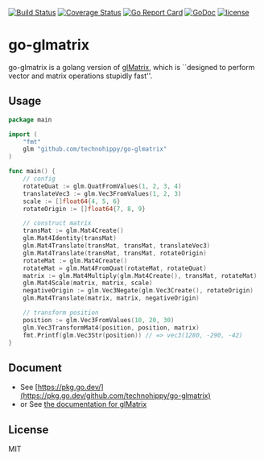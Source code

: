 [![Build Status](https://secure.travis-ci.org/technohippy/go-glmatrix.png?branch=master)](http://travis-ci.org/technohippy/go-glmatrix)
[![Coverage Status](https://coveralls.io/repos/technohippy/go-glmatrix/badge.svg?branch=master)](https://coveralls.io/r/technohippy/go-glmatrix?branch=master)
[![Go Report Card](https://goreportcard.com/badge/github.com/technohippy/go-glmatrix)](https://goreportcard.com/report/github.com/technohippy/go-glmatrix)
[![GoDoc](https://godoc.org/github.com/technohippy/go-glmatrix?status.svg)](https://godoc.org/github.com/technohippy/go-glmatrix)
[![license](https://img.shields.io/badge/license-MIT-4183c4.svg)](https://github.com/technohippy/go-glmatrix/blob/master/LICENSE.txt)

# go-glmatrix

go-glmatrix is a golang version of [glMatrix](http://glmatrix.net/), which is ``designed to perform vector and matrix operations stupidly fast''.

## Usage

```go
package main

import (
	"fmt"
	glm "github.com/technohippy/go-glmatrix"
)

func main() {
	// config
	rotateQuat := glm.QuatFromValues(1, 2, 3, 4)
	translateVec3 := glm.Vec3FromValues(1, 2, 3)
	scale := []float64{4, 5, 6}
	rotateOrigin := []float64{7, 8, 9}

	// construct matrix
	transMat := glm.Mat4Create()
	glm.Mat4Identity(transMat)
	glm.Mat4Translate(transMat, transMat, translateVec3)
	glm.Mat4Translate(transMat, transMat, rotateOrigin)
	rotateMat := glm.Mat4Create()
	rotateMat = glm.Mat4FromQuat(rotateMat, rotateQuat)
	matrix := glm.Mat4Multiply(glm.Mat4Create(), transMat, rotateMat)
	glm.Mat4Scale(matrix, matrix, scale)
	negativeOrigin := glm.Vec3Negate(glm.Vec3Create(), rotateOrigin)
	glm.Mat4Translate(matrix, matrix, negativeOrigin)

	// transform position
	position := glm.Vec3FromValues(10, 20, 30)
	glm.Vec3TransformMat4(position, position, matrix)
	fmt.Printf(glm.Vec3Str(position)) // => vec3(1280, -290, -42)
}
```

## Document

- See [https://pkg.go.dev/](https://pkg.go.dev/github.com/technohippy/go-glmatrix)
- or See [the documentation for glMatrix](http://glmatrix.net/docs/)

## License

MIT